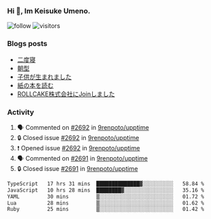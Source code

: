 ### Hi 👋, Im Keisuke Umeno.

<!--
**9renpoto/9renpoto** is a ✨ _special_ ✨ repository because its `README.md` (this file) appears on your GitHub profile.

Here are some ideas to get you started:

- 🔭 I’m currently working on ...
- 🌱 I’m currently learning ...
- 👯 I’m looking to collaborate on ...
- 🤔 I’m looking for help with ...
- 💬 Ask me about ...
- 📫 How to reach me: ...
- 😄 Pronouns: ...
- ⚡ Fun fact: ...
-->

![follow](https://img.shields.io/github/followers/9renpoto?label=Follow&style=social)
![visitors](https://komarev.com/ghpvc/?username=9renpoto&label=Profile%20views&color=0e75b6&style=flat)

### Blogs posts

<!-- BLOG-POST-LIST:START -->
- [二度寝](https://9renpoto.win/entry/2024/07/18/going_back_to_sleep)
- [朝型](https://9renpoto.win/entry/2024/05/29/im-an-early)
- [子供が生まれました](https://9renpoto.win/entry/2024/04/18/hello-world)
- [紙の本を読む](https://9renpoto.win/entry/2024/02/25/reading-papar-book)
- [ROLLCAKE株式会社にJoinしました](https://9renpoto.win/entry/2024/02/11/join)
<!-- BLOG-POST-LIST:END -->

### Activity

<!--START_SECTION:activity-->
1. 🗣 Commented on [#2692](https://github.com/9renpoto/upptime/issues/2692#issuecomment-2244791497) in [9renpoto/upptime](https://github.com/9renpoto/upptime)
2. 🔒 Closed issue [#2692](https://github.com/9renpoto/upptime/issues/2692) in [9renpoto/upptime](https://github.com/9renpoto/upptime)
3. ❗ Opened issue [#2692](https://github.com/9renpoto/upptime/issues/2692) in [9renpoto/upptime](https://github.com/9renpoto/upptime)
4. 🗣 Commented on [#2691](https://github.com/9renpoto/upptime/issues/2691#issuecomment-2244748030) in [9renpoto/upptime](https://github.com/9renpoto/upptime)
5. 🔒 Closed issue [#2691](https://github.com/9renpoto/upptime/issues/2691) in [9renpoto/upptime](https://github.com/9renpoto/upptime)
<!--END_SECTION:activity-->

<!--START_SECTION:waka-->

```txt
TypeScript   17 hrs 31 mins  ██████████████▓░░░░░░░░░░   58.84 %
JavaScript   10 hrs 28 mins  ████████▓░░░░░░░░░░░░░░░░   35.16 %
YAML         30 mins         ▒░░░░░░░░░░░░░░░░░░░░░░░░   01.72 %
Lua          28 mins         ▒░░░░░░░░░░░░░░░░░░░░░░░░   01.62 %
Ruby         25 mins         ▒░░░░░░░░░░░░░░░░░░░░░░░░   01.42 %
```

<!--END_SECTION:waka-->
